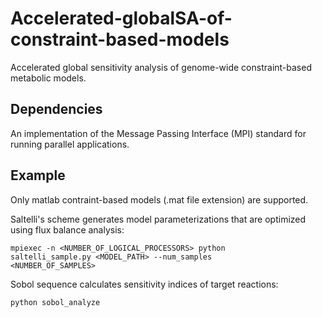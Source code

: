 # Accelerated-globalSA-of-constraint-based-models
Accelerated global sensitivity analysis of genome-wide constraint-based metabolic models.

## Dependencies
An implementation of the Message Passing Interface (MPI) standard for running parallel applications.

## Example
Only matlab contraint-based models (.mat file extension) are supported.

Saltelli's scheme generates model parameterizations that are optimized using flux balance analysis:

<code>mpiexec -n <NUMBER_OF_LOGICAL_PROCESSORS> python saltelli_sample.py <MODEL_PATH> --num_samples <NUMBER_OF_SAMPLES></code>

Sobol sequence calculates sensitivity indices of target reactions:

<code>python sobol_analyze</code>

